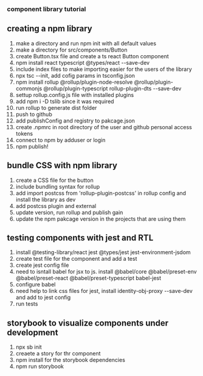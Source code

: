 ### component library tutorial

## creating a npm library

1. make a directory and run npm init with all default values
2. make a directory for src/components/Button
3. create Button.tsx file and create a ts react Button component
4. npm install react typescript @types/react --save-dev
5. include index files to make importing easier for the users of the library
6. npx tsc --init, add cofig params in tsconfig.json
7. npm install rollup @rollup/plugin-node-resolve @rollup/plugin-commonjs @rollup/plugin-typescript rollup-plugin-dts --save-dev
8. settup rollup.config.js file with installed plugins
9. add npm i -D tslib since it was required
10. run rollup to generate dist folder
11. push to github
12. add publishConfig and registry to pakcage.json
13. create .npmrc in root directory of the user and github personal access tokens
14. connect to npm by adduser or login
15. npm publish!

## bundle CSS with npm library

1. create a CSS file for the button
2. include bundling syntax for rollup
3. add import postcss from 'rollup-plugin-postcss' in rollup config and install the library as dev
4. add postcss plugin and external
5. update version, run rollup and publish gain
6. update the npm pakcage version in the projects that are using them

## testing components with jest and RTL

1. install @testing-library/react jest @types/jest jest-environment-jsdom
2. create test file for the component and add a test
3. create jest config file
4. need to isntall babel for jsx to js. install @babel/core @babel/preset-env @babel/preset-react @babel/preset-typescript babel-jest
5. configure babel
6. need help to link css files for jest, install identity-obj-proxy --save-dev and add to jest config
7. run tests

## storybook to visualize components under development

1. npx sb init
2. creaete a story for thr component
3. npm install for the storybook dependencies
4. npm run storybook
